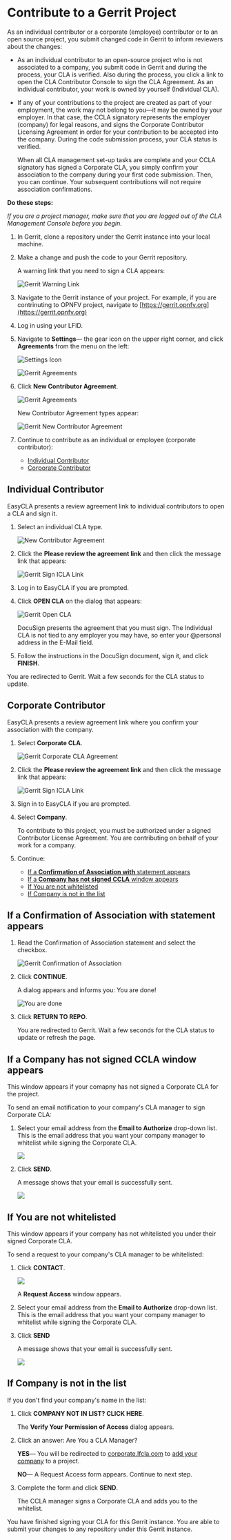 # Contribute to a Gerrit Project

As an individual contributor or a corporate \(employee\) contributor or to an open source project, you submit changed code in Gerrit to inform reviewers about the changes:

* As an individual contributor to an open-source project who is not associated to a company, you submit code in Gerrit and during the process, your CLA is verified. Also during the process, you click a link to open the CLA Contributor Console to sign the CLA Agreement. As an individual contributor, your work is owned by yourself \(Individual CLA\).
* If any of your contributions to the project are created as part of your employment, the work may not belong to you—it may be owned by your employer. In that case, the CCLA signatory represents the employer \(company\) for legal reasons, and signs the Corporate Contributor Licensing Agreement in order for your contribution to be accepted into the company. During the code submission process, your CLA status is verified.

  When all CLA management set-up tasks are complete and your CCLA signatory has signed a Corporate CLA, you simply confirm your association to the company during your first code submission. Then, you can continue. Your subsequent contributions will not require association confirmations.

**Do these steps:**

_If you are a project manager, make sure that you are logged out of the CLA Management Console before you begin._

1. In Gerrit, clone a repository under the Gerrit instance into your local machine.
2. Make a change and push the code to your Gerrit repository.

   A warning link that you need to sign a CLA appears:

   ![Gerrit Warning Link](../.gitbook/assets/cla-gerrit-sign-a-cla.png)

3. Navigate to the Gerrit instance of your project. For example, if you are contrinuting to OPNFV project, navigate to [https://gerrit.opnfv.org](https://gerrit.opnfv.org)
4. Log in using your LFID.
5. Navigate to **Settings**— the gear icon on the upper right corner, and click **Agreements** from the menu on the left:

   ![Settings Icon](../.gitbook/assets/settings-icon.png)

   ![Gerrit Agreements](../.gitbook/assets/agreements.png)

6. Click **New Contributor Agreement**.

   ![Gerrit Agreements](../.gitbook/assets/agreement-link.png)

   New Contributor Agreement types appear:

   ![Gerrit New Contributor Agreement](../.gitbook/assets/new-contributor-agreement.png)

7. Continue to contribute as an individual or employee \(corporate contributor\):
   * [Individual Contributor](contribute-to-a-gerrit-project.md#individual-contributor)
   * [Corporate Contributor](contribute-to-a-gerrit-project.md#corporate-contributor)

## Individual Contributor

EasyCLA presents a review agreement link to individual contributors to open a CLA and sign it.

1. Select an individual CLA type.

   ![New Contributor Agreement](../.gitbook/assets/cla-gerrit-icla-type.png)

2. Click the **Please review the agreement link** and then click the message link that appears:

   ![Gerrit Sign ICLA Link](../.gitbook/assets/cla-gerrit-icla-proceed-to-sign-cla.png)

3. Log in to EasyCLA if you are prompted.
4. Click **OPEN CLA** on the dialog that appears:

   ![Gerrit Open CLA](../.gitbook/assets/cla-gerrit-individual-cla-open-cla.png)

   DocuSign presents the agreement that you must sign. The Individual CLA is not tied to any employer you may have, so enter your @personal address in the E-Mail field.

5. Follow the instructions in the DocuSign document, sign it, and click **FINISH**.

You are redirected to Gerrit. Wait a few seconds for the CLA status to update.

## Corporate Contributor

EasyCLA presents a review agreement link where you confirm your association with the company.

1. Select **Corporate CLA**.

   ![Gerrit Corporate CLA Agreement](../.gitbook/assets/corporate-cla.png)

2. Click the **Please review the agreement link** and then click the message link that appears:

   ![Gerrit Sign ICLA Link](../.gitbook/assets/cla-gerrit-icla-proceed-to-sign-cla.png)

3. Sign in to EasyCLA if you are prompted.
4. Select **Company**.

   To contribute to this project, you must be authorized under a signed Contributor License Agreement. You are contributing on behalf of your work for a company.

5. Continue:
   * [If a **Confirmation of Association with** statement appears](contribute-to-a-gerrit-project.md#if-a-confirmation-of-association-with-statement-appears)
   * [If a **Company has not signed CCLA** window appears](contribute-to-a-gerrit-project.md#if-a-company-has-not-signed-CCLA-window-appears)
   * [If You are not whitelisted](contribute-to-a-gerrit-project.md#if-you-are-not-whitelisted)
   * [If Company is not in the list](contribute-to-a-gerrit-project.md#if-company-is-not-in-the-list)

## If a **Confirmation of Association with** statement appears

1. Read the Confirmation of Association statement and select the checkbox.

   ![Gerrit Confirmation of Association](../.gitbook/assets/cla-gerrit-confirmation-of-association.png)

2. Click **CONTINUE**.

   A dialog appears and informs you: You are done!

   ![You are done](../.gitbook/assets/cla-github-you-are-done.png)

3. Click **RETURN TO REPO**.

   You are redirected to Gerrit. Wait a few seconds for the CLA status to update or refresh the page.

## If a **Company has not signed CCLA** window appears

This window appears if your comapny has not signed a Corporate CLA for the project.

To send an email notification to your company's CLA manager to sign Corporate CLA:

1. Select your email address from the **Email to Authorize** drop-down list. This is the email address that you want your company manager to whitelist while signing the Corporate CLA.

   ![](../.gitbook/assets/company-not-signed-ccla.png)

2. Click **SEND**.

   A message shows that your email is successfully sent.

   ![](https://github.com/communitybridge/easycla/tree/725b7d86ec71a8f73ce7a3488e637b53b669bc41/.gitbook/assets/email-to-whitelist%20%281%29.png)

## If You are not whitelisted

This window appears if your company has not whitelisted you under their signed Corporate CLA.

To send a request to your company's CLA manager to be whitelisted:

1. Click **CONTACT**.

   ![](../.gitbook/assets/request-to-be-whitelisted.png)

   A **Request Access** window appears.

2. Select your email address from the **Email to Authorize** drop-down list. This is the email address that you want your company manager to whitelist while signing the Corporate CLA.
3. Click **SEND**

   A message shows that your email is successfully sent.

   ![](../.gitbook/assets/email-to-whitelist.png)

## If Company is not in the list

If you don't find your company's name in the list:

1. Click **COMPANY NOT IN LIST? CLICK HERE**.

   The **Verify Your Permission of Access** dialog appears.

2. Click an answer: Are You a CLA Manager?

   **YES**— You will be redirected to [corporate.lfcla.com](https://corporate.lfcla.com/#/companies) to [add your company](../ccla-managers-and-ccla-signatories/add-a-company-to-a-project.md) to a project.

   **NO**— A Request Access form appears. Continue to next step.

3. Complete the form and click **SEND**.

   The CCLA manager signs a Corporate CLA and adds you to the whitelist.

You have finished signing your CLA for this Gerrit instance. You are able to submit your changes to any repository under this Gerrit instance.

